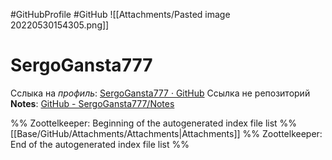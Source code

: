 #GitHubProfile #GitHub ![[Attachments/Pasted image 20220530154305.png]]

# SergoGansta777

Сслыка на _профиль_: [SergoGansta777 · GitHub](https://github.com/SergoGansta777) 
Ссылка не репозиторий **Notes**: [GitHub - SergoGansta777/Notes](https://github.com/SergoGansta777/Notes)






%% Zoottelkeeper: Beginning of the autogenerated index file list  %%
 [[Base/GitHub/Attachments/Attachments|Attachments]]
%% Zoottelkeeper: End of the autogenerated index file list  %%
